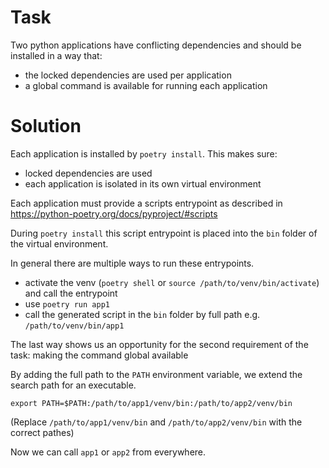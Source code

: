 # Task

Two python applications have conflicting dependencies and should be installed in a way that:

* the locked dependencies are used per application
* a global command is available for running each application

# Solution

Each application is installed by `poetry install`. This makes sure:

* locked dependencies are used
* each application is isolated in its own virtual environment

Each application must provide a scripts entrypoint as described in https://python-poetry.org/docs/pyproject/#scripts

During `poetry install` this script entrypoint is placed into the `bin` folder of the virtual environment.

In general there are multiple ways to run these entrypoints.

* activate the venv (`poetry shell` or `source /path/to/venv/bin/activate`) and call the entrypoint
* use `poetry run app1`
* call the generated script in the `bin` folder by full path e.g. `/path/to/venv/bin/app1`

The last way shows us an opportunity for the second requirement of the task: making the command global available

By adding the full path to the `PATH` environment variable, we extend the search path for an executable.

`export PATH=$PATH:/path/to/app1/venv/bin:/path/to/app2/venv/bin`

(Replace `/path/to/app1/venv/bin` and `/path/to/app2/venv/bin` with the correct pathes)

Now we can call `app1` or `app2` from everywhere.